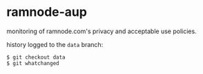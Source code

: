 ramnode-aup
===========

monitoring of ramnode.com's privacy and acceptable use policies.

history logged to the `data` branch:

    $ git checkout data
    $ git whatchanged
